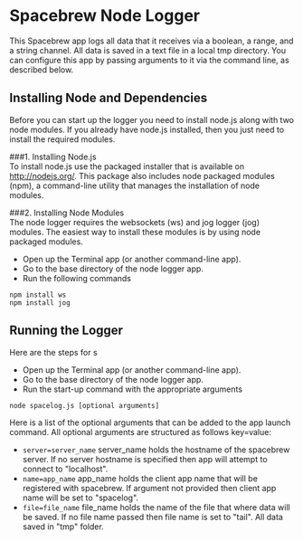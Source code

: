 Spacebrew Node Logger  
=====================  
This Spacebrew app logs all data that it receives via a boolean, a range, and a string channel. All data is saved in a text file in a local tmp directory. You can configure this app by passing arguments to it via the command line, as described below. 
  
Installing Node and Dependencies  
--------------------------------  
Before you can start up the logger you need to install node.js along with two node modules. If you already have node.js installed, then you just need to install the required modules.  
  
###1. Installing Node.js  
To install node.js use the packaged installer that is available on http://nodejs.org/. This package also includes node packaged modules (npm), a command-line utility that manages the installation of node modules.  
  
###2. Installing Node Modules  
The node logger requires the websockets (ws) and jog logger (jog) modules. The easiest way to install these modules is by using node packaged modules.  
* Open up the Terminal app (or another command-line app).   
* Go to the base directory of the node logger app.  
* Run the following commands  
  
```
npm install ws  
npm install jog  
```
  
Running the Logger  
------------------  
Here are the steps for s
* Open up the Terminal app (or another command-line app).  
* Go to the base directory of the node logger app.  
* Run the start-up command with the appropriate arguments   
  
```  
node spacelog.js [optional arguments]  
```  
  
Here is a list of the optional arguments that can be added to the app launch command. All optional arguments are structured as follows key=value:  
* `server=server_name` server_name holds the hostname of the spacebrew server. If no server hostname is specified then app will attempt to connect to "localhost".  
* `name=app_name` app_name holds the client app name that will be registered with spacebrew. If argument not provided then client app name will be set to "spacelog".  
* `file=file_name` file_name holds the name of the file that where data will be saved. If no file name passed then file name is set to "tail". All data saved in "tmp" folder.  